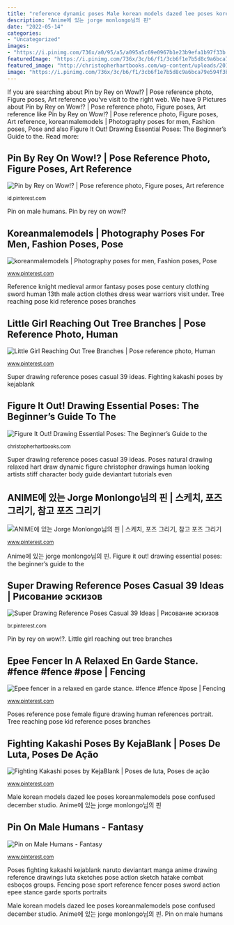 ```yaml
---
title: "reference dynamic poses Male korean models dazed lee poses koreanmalemodels pose confused december studio"
description: "Anime에 있는 jorge monlongo님의 핀"
date: "2022-05-14"
categories:
- "Uncategorized"
images:
- "https://i.pinimg.com/736x/a0/95/a5/a095a5c69e0967b1e23b9efa1b97f33b.jpg"
featuredImage: "https://i.pinimg.com/736x/3c/b6/f1/3cb6f1e7b5d8c9a6bca79e594f3b467a.jpg"
featured_image: "http://christopherhartbooks.com/wp-content/uploads/2015/04/POSES-SAMPLE-3.jpg"
image: "https://i.pinimg.com/736x/3c/b6/f1/3cb6f1e7b5d8c9a6bca79e594f3b467a.jpg"
---
```


If you are searching about Pin by Rey on Wow!? | Pose reference photo, Figure poses, Art reference you've visit to the right web. We have 9 Pictures about Pin by Rey on Wow!? | Pose reference photo, Figure poses, Art reference like Pin by Rey on Wow!? | Pose reference photo, Figure poses, Art reference, koreanmalemodels | Photography poses for men, Fashion poses, Pose and also Figure It Out! Drawing Essential Poses: The Beginner’s Guide to the. Read more:

## Pin By Rey On Wow!? | Pose Reference Photo, Figure Poses, Art Reference

![Pin by Rey on Wow!? | Pose reference photo, Figure poses, Art reference](https://i.pinimg.com/736x/a0/95/a5/a095a5c69e0967b1e23b9efa1b97f33b.jpg "Little girl reaching out tree branches")

<small>id.pinterest.com</small>

Pin on male humans. Pin by rey on wow!?

## Koreanmalemodels | Photography Poses For Men, Fashion Poses, Pose

![koreanmalemodels | Photography poses for men, Fashion poses, Pose](https://i.pinimg.com/736x/ea/6f/13/ea6f137f693a0b901cc78c76d03744c1--male-models-korean.jpg "Epee fencer in a relaxed en garde stance. #fence #fence #pose")

<small>www.pinterest.com</small>

Reference knight medieval armor fantasy poses pose century clothing sword human 13th male action clothes dress wear warriors visit under. Tree reaching pose kid reference poses branches

## Little Girl Reaching Out Tree Branches | Pose Reference Photo, Human

![Little Girl Reaching Out Tree Branches | Pose reference photo, Human](https://i.pinimg.com/736x/54/88/a8/5488a8deabc51840d7eb160f9e74aa1e--tree-branches-trees.jpg "Reference knight medieval armor fantasy poses pose century clothing sword human 13th male action clothes dress wear warriors visit under")

<small>www.pinterest.com</small>

Super drawing reference poses casual 39 ideas. Fighting kakashi poses by kejablank

## Figure It Out! Drawing Essential Poses: The Beginner’s Guide To The

![Figure It Out! Drawing Essential Poses: The Beginner’s Guide to the](http://christopherhartbooks.com/wp-content/uploads/2015/04/POSES-SAMPLE-3.jpg "Fencing pose sport reference fencer poses sword action epee stance garde sports portraits")

<small>christopherhartbooks.com</small>

Super drawing reference poses casual 39 ideas. Poses natural drawing relaxed hart draw dynamic figure christopher drawings human looking artists stiff character body guide deviantart tutorials even

## ANIME에 있는 Jorge Monlongo님의 핀 | 스케치, 포즈 그리기, 참고 포즈 그리기

![ANIME에 있는 Jorge Monlongo님의 핀 | 스케치, 포즈 그리기, 참고 포즈 그리기](https://i.pinimg.com/736x/eb/5c/e6/eb5ce6e0e3485530dd6be633613665d7.jpg "Poses natural drawing relaxed hart draw dynamic figure christopher drawings human looking artists stiff character body guide deviantart tutorials even")

<small>www.pinterest.com</small>

Anime에 있는 jorge monlongo님의 핀. Figure it out! drawing essential poses: the beginner’s guide to the

## Super Drawing Reference Poses Casual 39 Ideas | Рисование эскизов

![Super Drawing Reference Poses Casual 39 Ideas | Рисование эскизов](https://i.pinimg.com/736x/3c/b6/f1/3cb6f1e7b5d8c9a6bca79e594f3b467a.jpg "Tree reaching pose kid reference poses branches")

<small>br.pinterest.com</small>

Pin by rey on wow!?. Little girl reaching out tree branches

## Epee Fencer In A Relaxed En Garde Stance. #fence #fence #pose | Fencing

![Epee fencer in a relaxed en garde stance. #fence #fence #pose | Fencing](https://i.pinimg.com/736x/e7/5b/08/e75b0870f82d4cea3ee5b66b33abc537.jpg "Fighting kakashi poses by kejablank")

<small>www.pinterest.com</small>

Poses reference pose female figure drawing human references portrait. Tree reaching pose kid reference poses branches

## Fighting Kakashi Poses By KejaBlank | Poses De Luta, Poses De Ação

![Fighting Kakashi poses by KejaBlank | Poses de luta, Poses de ação](https://i.pinimg.com/736x/9b/d6/e3/9bd6e37b7f8e17f72f0ec9bb86f9fef5.jpg "Male korean models dazed lee poses koreanmalemodels pose confused december studio")

<small>www.pinterest.com</small>

Male korean models dazed lee poses koreanmalemodels pose confused december studio. Anime에 있는 jorge monlongo님의 핀

## Pin On Male Humans - Fantasy

![Pin on Male Humans - Fantasy](https://i.pinimg.com/originals/ec/1b/4b/ec1b4bffaee30dc54bd2964d2bac8697.jpg "Fencing pose sport reference fencer poses sword action epee stance garde sports portraits")

<small>www.pinterest.com</small>

Poses fighting kakashi kejablank naruto deviantart manga anime drawing reference drawings luta sketches pose action sketch hatake combat esboços groups. Fencing pose sport reference fencer poses sword action epee stance garde sports portraits

Male korean models dazed lee poses koreanmalemodels pose confused december studio. Anime에 있는 jorge monlongo님의 핀. Pin on male humans
